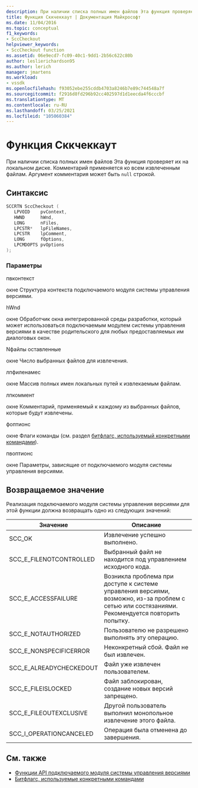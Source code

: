 ```yaml
---
description: При наличии списка полных имен файлов Эта функция проверяет их на локальном диске.
title: Функция Сккчеккаут | Документация Майкрософт
ms.date: 11/04/2016
ms.topic: conceptual
f1_keywords:
- SccCheckout
helpviewer_keywords:
- SccCheckout function
ms.assetid: 06e9ecd7-fc09-40c1-9dd1-2b56c622c80b
author: leslierichardson95
ms.author: lerich
manager: jmartens
ms.workload:
- vssdk
ms.openlocfilehash: f93052ebe255cddb4703a8246b7e89c744548a7f
ms.sourcegitcommit: f2916d8fd296b92cc402597d1d1eecda4f6cccbf
ms.translationtype: MT
ms.contentlocale: ru-RU
ms.lasthandoff: 03/25/2021
ms.locfileid: "105060384"
---
```

# <a name="scccheckout-function"></a>Функция Сккчеккаут
При наличии списка полных имен файлов Эта функция проверяет их на локальном диске. Комментарий применяется ко всем извлеченным файлам. Аргумент комментария может быть `null` строкой.

## <a name="syntax"></a>Синтаксис

```cpp
SCCRTN SccCheckout (
   LPVOID    pvContext,
   HWND      hWnd,
   LONG      nFiles,
   LPCSTR*   lpFileNames,
   LPCSTR    lpComment,
   LONG      fOptions,
   LPCMDOPTS pvOptions
);
```

### <a name="parameters"></a>Параметры
 пвконтекст

окне Структура контекста подключаемого модуля системы управления версиями.

 hWnd

окне Обработчик окна интегрированной среды разработки, который может использоваться подключаемым модулем системы управления версиями в качестве родительского для любых предоставляемых им диалоговых окон.

 Nфайлы оставленные

окне Число выбранных файлов для извлечения.

 лпфиленамес

окне Массив полных имен локальных путей к извлекаемым файлам.

 лпкоммент

окне Комментарий, применяемый к каждому из выбранных файлов, которые будут извлечены.

 фоптионс

окне Флаги команды (см. раздел [битфлагс, используемый конкретными командами](../extensibility/bitflags-used-by-specific-commands.md)).

 пвоптионс

окне Параметры, зависящие от подключаемого модуля системы управления версиями.

## <a name="return-value"></a>Возвращаемое значение
 Реализация подключаемого модуля системы управления версиями для этой функции должна возвращать одно из следующих значений:

|Значение|Описание|
|-----------|-----------------|
|SCC_OK|Извлечение успешно выполнено.|
|SCC_E_FILENOTCONTROLLED|Выбранный файл не находится под управлением исходного кода.|
|SCC_E_ACCESSFAILURE|Возникла проблема при доступе к системе управления версиями, возможно, из-за проблем с сетью или состязаниями. Рекомендуется повторить попытку.|
|SCC_E_NOTAUTHORIZED|Пользователю не разрешено выполнять эту операцию.|
|SCC_E_NONSPECIFICERROR|Неконкретный сбой. Файл не был извлечен.|
|SCC_E_ALREADYCHECKEDOUT|Файл уже извлечен пользователем.|
|SCC_E_FILEISLOCKED|Файл заблокирован, создание новых версий запрещено.|
|SCC_E_FILEOUTEXCLUSIVE|Другой пользователь выполнил монопольное извлечение этого файла.|
|SCC_I_OPERATIONCANCELED|Операция была отменена до завершения.|

## <a name="see-also"></a>См. также
- [Функции API подключаемого модуля системы управления версиями](../extensibility/source-control-plug-in-api-functions.md)
- [Битфлагс, используемые конкретными командами](../extensibility/bitflags-used-by-specific-commands.md)
